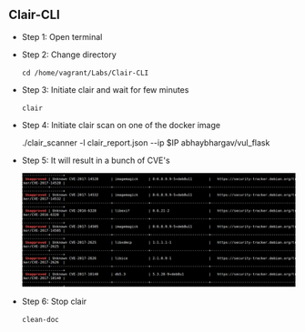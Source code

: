 ## Clair-CLI
* Step 1: Open terminal
* Step 2: Change directory

	 `cd /home/vagrant/Labs/Clair-CLI`
	 
* Step 3: Initiate clair and wait for few minutes
	
	`clair`	
	
* Step 4: Initiate clair scan on one of the docker image

	./clair_scanner -l clair_report.json --ip $IP abhaybhargav/vul_flask
	
* Step 5: It will result in a bunch of CVE's
	
	![Image](./img/result2.png)
	
* Step 6: Stop clair
	
	`clean-doc`
	
